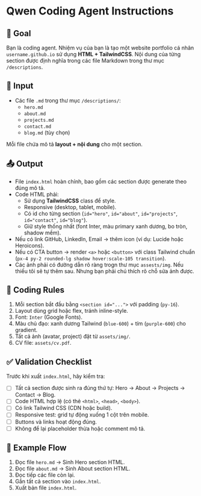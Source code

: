 # Qwen Coding Agent Instructions

## 🎯 Goal
Bạn là coding agent. Nhiệm vụ của bạn là tạo một website portfolio cá nhân `username.github.io` 
sử dụng **HTML + TailwindCSS**. Nội dung của từng section được định nghĩa trong các file Markdown 
trong thư mục `/descriptions`.

## 📂 Input
- Các file `.md` trong thư mục `/descriptions/`:
  - `hero.md`
  - `about.md`
  - `projects.md`
  - `contact.md`
  - `blog.md` (tùy chọn)
  
Mỗi file chứa mô tả **layout + nội dung** cho một section.

## 📤 Output
- File `index.html` hoàn chỉnh, bao gồm các section được generate theo đúng mô tả.  
- Code HTML phải:
  - Sử dụng **TailwindCSS** class để style.
  - Responsive (desktop, tablet, mobile).
  - Có id cho từng section (`id="hero"`, `id="about"`, `id="projects"`, `id="contact"`, `id="blog"`).
  - Giữ style thống nhất (font Inter, màu primary xanh dương, bo tròn, shadow mềm).
- Nếu có link GitHub, LinkedIn, Email → thêm icon (ví dụ: Lucide hoặc Heroicons).
- Nếu có CTA button → render `<a>` hoặc `<button>` với class Tailwind chuẩn (`px-4 py-2 rounded-lg shadow hover:scale-105 transition`).
- Các ảnh phải có đường dẫn rõ ràng trogn thư mục `assests/img`. Nếu thiếu tôi sẽ tự thêm sau. Nhưng bạn phải chú thích rõ chỗ sửa ảnh được.

## 🔑 Coding Rules
1. Mỗi section bắt đầu bằng `<section id="...">` với padding (`py-16`).
2. Layout dùng grid hoặc flex, tránh inline-style.
3. Font: `Inter` (Google Fonts).
4. Màu chủ đạo: xanh dương Tailwind (`blue-600`) + tím (`purple-600`) cho gradient.
5. Tất cả ảnh (avatar, project) đặt từ `assets/img/`.
6. CV file: `assets/cv.pdf`.

## ✅ Validation Checklist
Trước khi xuất `index.html`, hãy kiểm tra:
- [ ] Tất cả section được sinh ra đúng thứ tự: Hero → About → Projects → Contact → Blog.
- [ ] Code HTML hợp lệ (có thẻ `<html>`, `<head>`, `<body>`).
- [ ] Có link Tailwind CSS (CDN hoặc build).
- [ ] Responsive test: grid tự động xuống 1 cột trên mobile.
- [ ] Buttons và links hoạt động đúng.
- [ ] Không để lại placeholder thừa hoặc comment mô tả.

## 📌 Example Flow
1. Đọc file `hero.md` → Sinh Hero section HTML.
2. Đọc file `about.md` → Sinh About section HTML.
3. Đọc tiếp các file còn lại.
4. Gắn tất cả section vào `index.html`.
5. Xuất bản file `index.html`.
